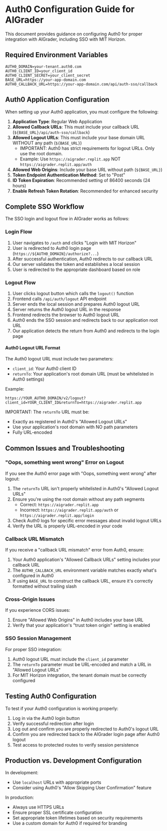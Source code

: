 # Auth0 Configuration Guide for AIGrader

This document provides guidance on configuring Auth0 for proper integration with AIGrader, including SSO with MIT Horizon.

## Required Environment Variables

```
AUTH0_DOMAIN=your-tenant.auth0.com
AUTH0_CLIENT_ID=your_client_id
AUTH0_CLIENT_SECRET=your_client_secret
BASE_URL=https://your-app-domain.com
AUTH0_CALLBACK_URL=https://your-app-domain.com/api/auth-sso/callback
```

## Auth0 Application Configuration

When setting up your Auth0 application, you must configure the following:

1. **Application Type**: Regular Web Application
2. **Allowed Callback URLs**: This must include your callback URL (`${BASE_URL}/api/auth-sso/callback`)
3. **Allowed Logout URLs**: This must include your base domain URL WITHOUT any path (`${BASE_URL}`) 
   - IMPORTANT: Auth0 has strict requirements for logout URLs. Only use the root domain.
   - Example: Use `https://aigrader.replit.app` NOT `https://aigrader.replit.app/auth`
4. **Allowed Web Origins**: Include your base URL without path (`${BASE_URL}`)
5. **Token Endpoint Authentication Method**: Set to "Post"
6. **ID Token Expiration**: Recommended setting of 86400 seconds (24 hours)
7. **Enable Refresh Token Rotation**: Recommended for enhanced security

## Complete SSO Workflow

The SSO login and logout flow in AIGrader works as follows:

### Login Flow

1. User navigates to `/auth` and clicks "Login with MIT Horizon"
2. User is redirected to Auth0 login page (`https://${AUTH0_DOMAIN}/authorize?...`)
3. After successful authentication, Auth0 redirects to our callback URL
4. Our server validates the token and establishes a local session
5. User is redirected to the appropriate dashboard based on role

### Logout Flow

1. User clicks logout button which calls the `logout()` function
2. Frontend calls `/api/auth/logout` API endpoint
3. Server ends the local session and prepares Auth0 logout URL
4. Server returns the Auth0 logout URL in the response
5. Frontend redirects the browser to Auth0 logout URL
6. Auth0 ends the SSO session and redirects back to our application root URL
7. Our application detects the return from Auth0 and redirects to the login page

#### Auth0 Logout URL Format

The Auth0 logout URL must include two parameters:
- `client_id`: Your Auth0 client ID
- `returnTo`: Your application's root domain URL (must be whitelisted in Auth0 settings)

Example:
```
https://YOUR_AUTH0_DOMAIN/v2/logout?client_id=YOUR_CLIENT_ID&returnTo=https://aigrader.replit.app
```

IMPORTANT: The `returnTo` URL must be:
- Exactly as registered in Auth0's "Allowed Logout URLs"
- Use your application's root domain with NO path parameters
- Fully URL-encoded

## Common Issues and Troubleshooting

### "Oops, something went wrong" Error on Logout

If you see the Auth0 error page with "Oops, something went wrong" after logout:

1. The `returnTo` URL isn't properly whitelisted in Auth0's "Allowed Logout URLs"
2. Ensure you're using the root domain without any path segments 
   - Correct: `https://aigrader.replit.app`
   - Incorrect: `https://aigrader.replit.app/auth` or `https://aigrader.replit.app/login`
3. Check Auth0 logs for specific error messages about invalid logout URLs
4. Verify the URL is properly URL-encoded in your code

### Callback URL Mismatch

If you receive a "callback URL mismatch" error from Auth0, ensure:

1. Your Auth0 application's "Allowed Callback URLs" setting includes your callback URL
2. The `AUTH0_CALLBACK_URL` environment variable matches exactly what's configured in Auth0
3. If using `BASE_URL` to construct the callback URL, ensure it's correctly formatted without trailing slash

### Cross-Origin Issues

If you experience CORS issues:

1. Ensure "Allowed Web Origins" in Auth0 includes your base URL
2. Verify that your application's "trust token origin" setting is enabled

### SSO Session Management

For proper SSO integration:

1. Auth0 logout URL must include the `client_id` parameter
2. The `returnTo` parameter must be URL-encoded and match a URL in "Allowed Logout URLs"
3. For MIT Horizon integration, the tenant domain must be correctly configured

## Testing Auth0 Configuration

To test if your Auth0 configuration is working properly:

1. Log in via the Auth0 login button
2. Verify successful redirection after login
3. Log out and confirm you are properly redirected to Auth0's logout URL
4. Confirm you are redirected back to the AIGrader login page after Auth0 logout
5. Test access to protected routes to verify session persistence

## Production vs. Development Configuration

In development:
- Use `localhost` URLs with appropriate ports
- Consider using Auth0's "Allow Skipping User Confirmation" feature

In production:
- Always use HTTPS URLs
- Ensure proper SSL certificate configuration
- Set appropriate token lifetimes based on security requirements
- Use a custom domain for Auth0 if required for branding